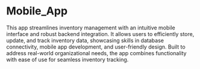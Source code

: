 # Mobile_App

This app streamlines inventory management with an intuitive mobile interface and robust backend integration. It allows users to efficiently store, update, and track inventory data, showcasing skills in database connectivity, mobile app development, and user-friendly design. Built to address real-world organizational needs, the app combines functionality with ease of use for seamless inventory tracking.
